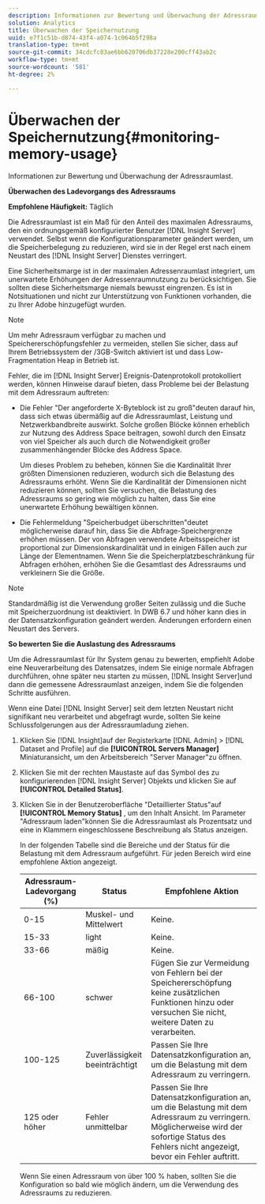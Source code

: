 ```yaml
---
description: Informationen zur Bewertung und Überwachung der Adressraumlast.
solution: Analytics
title: Überwachen der Speichernutzung
uuid: e7f1c51b-d874-43f4-a074-1c064b5f298a
translation-type: tm+mt
source-git-commit: 34cdcfc83ae6bb620706db37228e200cff43ab2c
workflow-type: tm+mt
source-wordcount: '581'
ht-degree: 2%

---
```



# Überwachen der Speichernutzung{#monitoring-memory-usage}

Informationen zur Bewertung und Überwachung der Adressraumlast.

**Überwachen des Ladevorgangs des Adressraums**

**Empfohlene Häufigkeit:** Täglich

Die Adressraumlast ist ein Maß für den Anteil des maximalen Adressraums, den ein ordnungsgemäß konfigurierter Benutzer [!DNL Insight Server] verwendet. Selbst wenn die Konfigurationsparameter geändert werden, um die Speicherbelegung zu reduzieren, wird sie in der Regel erst nach einem Neustart des [!DNL Insight Server] Dienstes verringert.

Eine Sicherheitsmarge ist in der maximalen Adressenraumlast integriert, um unerwartete Erhöhungen der Adressenraumnutzung zu berücksichtigen. Sie sollten diese Sicherheitsmarge niemals bewusst eingrenzen. Es ist in Notsituationen und nicht zur Unterstützung von Funktionen vorhanden, die zu Ihrer Adobe hinzugefügt wurden.

>[!NOTE]
>
>Um mehr Adressraum verfügbar zu machen und Speichererschöpfungsfehler zu vermeiden, stellen Sie sicher, dass auf Ihrem Betriebssystem der /3GB-Switch aktiviert ist und dass Low-Fragmentation Heap in Betrieb ist.

Fehler, die im [!DNL Insight Server] Ereignis-Datenprotokoll protokolliert werden, können Hinweise darauf bieten, dass Probleme bei der Belastung mit dem Adressraum auftreten:

* Die Fehler &quot;Der angeforderte X-Byteblock ist zu groß&quot;deuten darauf hin, dass sich etwas übermäßig auf die Adressraumlast, Leistung und Netzwerkbandbreite auswirkt. Solche großen Blöcke können erheblich zur Nutzung des Address Space beitragen, sowohl durch den Einsatz von viel Speicher als auch durch die Notwendigkeit großer zusammenhängender Blöcke des Address Space.

   Um dieses Problem zu beheben, können Sie die Kardinalität Ihrer größten Dimensionen reduzieren, wodurch sich die Belastung des Adressraums erhöht. Wenn Sie die Kardinalität der Dimensionen nicht reduzieren können, sollten Sie versuchen, die Belastung des Adressraums so gering wie möglich zu halten, dass Sie eine unerwartete Erhöhung bewältigen können.
* Die Fehlermeldung &quot;Speicherbudget überschritten&quot;deutet möglicherweise darauf hin, dass Sie die Abfrage-Speichergrenze erhöhen müssen. Der von Abfragen verwendete Arbeitsspeicher ist proportional zur Dimensionskardinalität und in einigen Fällen auch zur Länge der Elementnamen. Wenn Sie die Speicherplatzbeschränkung für Abfragen erhöhen, erhöhen Sie die Gesamtlast des Adressraums und verkleinern Sie die Größe.

>[!NOTE]
>
>Standardmäßig ist die Verwendung großer Seiten zulässig und die Suche mit Speicherzuordnung ist deaktiviert. In DWB 6.7 und höher kann dies in der Datensatzkonfiguration geändert werden. Änderungen erfordern einen Neustart des Servers.

**So bewerten Sie die Auslastung des Adressraums**

Um die Adressraumlast für Ihr System genau zu bewerten, empfiehlt Adobe eine Neuverarbeitung des Datensatzes, indem Sie einige normale Abfragen durchführen, ohne später neu starten zu müssen, [!DNL Insight Server]und dann die gemessene Adressraumlast anzeigen, indem Sie die folgenden Schritte ausführen.

Wenn eine Datei [!DNL Insight Server] seit dem letzten Neustart nicht signifikant neu verarbeitet und abgefragt wurde, sollten Sie keine Schlussfolgerungen aus der Adressraumladung ziehen.

1. Klicken Sie [!DNL Insight]auf der Registerkarte [!DNL Admin] > [!DNL Dataset and Profile] auf die **[!UICONTROL Servers Manager]** Miniaturansicht, um den Arbeitsbereich &quot;Server Manager&quot;zu öffnen.
1. Klicken Sie mit der rechten Maustaste auf das Symbol des zu konfigurierenden [!DNL Insight Server] Objekts und klicken Sie auf **[!UICONTROL Detailed Status]**.
1. Klicken Sie in der Benutzeroberfläche &quot;Detaillierter Status&quot;auf **[!UICONTROL Memory Status]** , um den Inhalt Ansicht. Im Parameter &quot;Adressraum laden&quot;können Sie die Adressraumlast als Prozentsatz und eine in Klammern eingeschlossene Beschreibung als Status anzeigen.

   In der folgenden Tabelle sind die Bereiche und der Status für die Belastung mit dem Adressraum aufgeführt. Für jeden Bereich wird eine empfohlene Aktion angezeigt.

   | Adressraum-Ladevorgang (%) | Status | Empfohlene Aktion |
   |---|---|---|
   | 0-15 | Muskel- und Mittelwert | Keine. |
   | 15-33 | light | Keine. |
   | 33-66 | mäßig | Keine. |
   | 66-100 | schwer | Fügen Sie zur Vermeidung von Fehlern bei der Speichererschöpfung keine zusätzlichen Funktionen hinzu oder versuchen Sie nicht, weitere Daten zu verarbeiten. |
   | 100-125 | Zuverlässigkeit beeinträchtigt | Passen Sie Ihre Datensatzkonfiguration an, um die Belastung mit dem Adressraum zu verringern. |
   | 125 oder höher | Fehler unmittelbar | Passen Sie Ihre Datensatzkonfiguration an, um die Belastung mit dem Adressraum zu verringern. Möglicherweise wird der sofortige Status des Fehlers nicht angezeigt, bevor ein Fehler auftritt. |

   Wenn Sie einen Adressraum von über 100 % haben, sollten Sie die Konfiguration so bald wie möglich ändern, um die Verwendung des Adressraums zu reduzieren.

